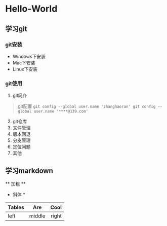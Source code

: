 # Hello-World
## 学习git
### git安装
* Windows下安装 
* Mac下安装
* Linux下安装
### git使用
1. git简介
> git配置
`
	git config --global user.name 'zhanghaoran'
	git config --global user.name '****@139.com'
`
2. git仓库
3. 文件管理
4. 版本回退
5. 分支管理
6. 定位问题
7. 其他

## 学习markdown
** 加粗 **
*  斜体 *

|Tables  |Are   |Cool  |
|--------|:---: |-----:|
|left    |middle|right |

